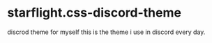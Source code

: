 # starflight.css-discord-theme
discrod theme for myself
this is the theme i use in discord every day.
